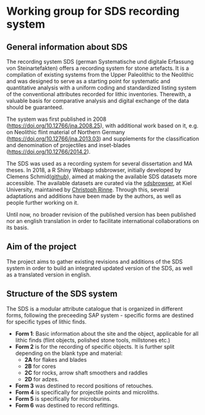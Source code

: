 # Working group for SDS recording system

## General information about SDS
The recording system SDS (german Systematische und digitale Erfassung
von Steinartefakten) offers a recording system for stone artefacts. It is a  compilation of existing systems from the Upper Paleolithic to the Neolithic and was designed to serve as a starting point for systematic and quantitative analysis with a uniform coding and standardized listing system of the conventional attributes recorded for lithic inventories. Therewith, a valuable basis for comparative analysis and digital exchange of the data should be guaranteed.

The system was first published in 2008 (https://doi.org/10.12766/jna.2008.25), with additional work based on it, e.g. on Neolithic flint material of Northern Germany (https://doi.org/10.12766/jna.2013.03) and supplements for the classification and denomination of projectiles and inset-blades (https://doi.org/10.12766/2014.2). 

The SDS was used as a recording system for several dissertation and MA theses. 
In 2018, a R Shiny Webapp sdsbrowser, initially developed by Clemens Schmid([github](https://github.com/Johanna-Mestorf-Academy/sdsbrowser)), aimed at making the available SDS datasets more accessible.
The available datasets are curated via the [sdsbrowser](https://sds.ufg.uni-kiel.de/), at Kiel University, maintained by [Christoph Rinne](https://www.ufg.uni-kiel.de/en/staff-directory/scientific-collaborators/christoph-rinne).
Through this, several adaptations and additions have been made by the authors, as well as people further working on it. 

Until now, no broader revision of the published version has been published nor an english translation in order to facilitate international collaborations on its basis.

## Aim of the project
The project aims to gather existing revisions and additions of the SDS system in order to build an integrated updated version of the SDS, as well as a translated version in english. 

## Structure of the SDS system 
The SDS is a modular attribute catalogue that is organized in different forms, following the preceeding SAP system - specific forms are destined for specific types of lithic finds.
- **Form 1**: Basic information about the site and the object, applicable for all lithic finds (flint objects, polished stone tools, millstones etc.)
- **Form 2** is for the recording of specific objects. It is further split depending on the blank type and material: 
    - **2A** for flakes and blades
    - **2B** for cores
    - **2C** for rocks, arrow shaft smoothers and raddles
    - **2D** for adzes. 
- **Form 3** was destined to record positions of retouches. 
- **Form 4** is specifically for projectile points and microliths. 
- **Form 5** is specifically for microburins.
- **Form 6** was destined to record refittings. 
